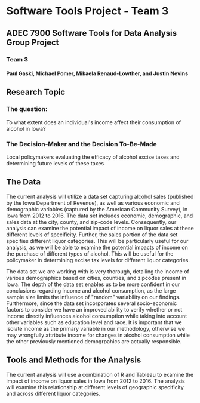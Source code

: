 # Software Tools Project - Team 3

## ADEC 7900 Software Tools for Data Analysis Group Project
### Team 3
#### Paul Gaski, Michael Pomer, Mikaela Renaud-Lowther, and Justin Nevins

## Research Topic
### The question: 
To what extent does an individual's income affect their consumption of alcohol in Iowa?
### The Decision-Maker and the Decision To-Be-Made
Local policymakers evaluating the efficacy of alcohol excise taxes and determining future levels of these taxes

## The Data 
The current analysis will utilize a data set capturing alcohol sales (published by the Iowa Department of Revenue), as well as various economic and demographic variables (captured by the American Community Survey), in Iowa from 2012 to 2016. The data set includes economic, demographic, and sales data at the city, county, and zip-code levels. Consequently, our analysis can examine the potential impact of income on liquor sales at these different levels of specificity. Further, the sales portion of the data set specifies different liquor categories. This will be particularly useful for our analysis, as we will be able to examine the potential impacts of income on the purchase of different types of alcohol. This will be useful for the policymaker in determining excise tax levels for different liquor categories. 

The data set we are working with is very thorough, detailing the income of various demographics based on cities, counties, and zipcodes present in Iowa. The depth of the data set enables us to be more confident in our conclusions regarding income and alcohol consumption, as the large sample size limits the influence of "random" variability on our findings. Furthermore, since the data set incorporates several socio-economic factors to consider we have an improved ability to verify whether or not income directly influences alcohol consumption while taking into account other variables such as education level and race. It is important that we isolate income as the primary variable in our methodology, otherwise we may wrongfully attribute income for changes in alcohol consumption while the other previously mentioned demogrpahics are actually responsible.

## Tools and Methods for the Analysis
The current analysis will use a combination of R and Tableau to examine the impact of income on liquor sales in Iowa from 2012 to 2016. The analysis will examine this relationship at different levels of geographic specificity and across different liquor categories. 
